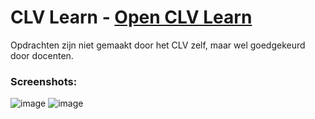 # CLV Learn - [Open CLV Learn](https://clvlearn.github.io)
Opdrachten zijn niet gemaakt door het CLV zelf, maar wel goedgekeurd door docenten.

### Screenshots:
![image](https://github.com/user-attachments/assets/ac70cee6-260f-477f-bf2a-3fe4277b43dd)
![image](https://github.com/user-attachments/assets/16e5cd88-2698-4274-8e72-a365b0e1d233)

